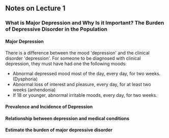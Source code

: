 ## Notes on Lecture 1
### What is Major Depression and Why Is it Important? The Burden of Depressive Disorder in the Population


#### Major Depression
There is a difference between the mood 'depression' and the clinical disorder 'depression'. For someone to be diagnosed with clinical depression, they must have had one the following moods:
- Abnormal depressed mood most of the day, every day, for two weeks. (Dysphoria)
- Abnormal loss of interest and pleasure, every day, for at least two weeks (anhendonia)
- If 18 or younger, abnormal irritable moods, every day, for two weeks.


#### Prevalence and Incidence of Depression



#### Relationship between depression and medical conditions



#### Estimate the burden of major depressive disorder
